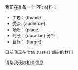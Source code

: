 我正在准备一个 PPt 材料：

* 主题：{theme}
* 受众: {audience}
* 场所：{place}
* 时长：{duration} 分钟
* 目标：
{target}

目前我正在收集 {tasks} 部分的材料

请帮我获取相关信息